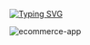 [![Typing SVG](https://readme-typing-svg.demolab.com?font=Fira+Code&size=24&pause=1000&color=2196F3&random=false&width=435&lines=Hi+there%F0%9F%91%8B)](https://git.io/typing-svg)

![ecommerce-app](https://github.com/user-attachments/assets/d4041d00-19c0-4454-ac2a-b33e4c7f5467)

